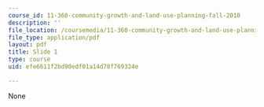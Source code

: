 ```yaml
---
course_id: 11-360-community-growth-and-land-use-planning-fall-2010
description: ''
file_location: /coursemedia/11-360-community-growth-and-land-use-planning-fall-2010/efe6611f2bd90edf01a14d78f769324e_10-28-10-needham-pres.pdf
file_type: application/pdf
layout: pdf
title: Slide 1
type: course
uid: efe6611f2bd90edf01a14d78f769324e

---
```

None